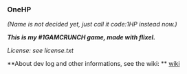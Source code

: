 ### OneHP ###
*(Name is not decided yet, just call it code:1HP instead now.)*

***This is my #1GAMCRUNCH game, made with flixel.***

*License: see license.txt*

**About dev log and other informations, see the wiki: **
[wiki](wiki/Home)
